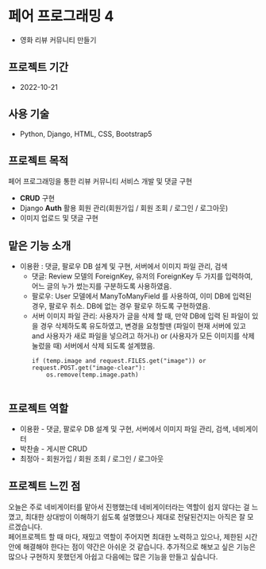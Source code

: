 # 페어 프로그래밍 4

- 영화 리뷰 커뮤니티 만들기

## 프로젝트 기간

- 2022-10-21

## 사용 기술

- Python, Django, HTML, CSS, Bootstrap5

## 프로젝트 목적

페어 프로그래밍을 통한 리뷰 커뮤니티 서비스 개발 및 댓글 구현

- **CRUD** 구현
- Django **Auth** 활용 회원 관리(회원가입 / 회원 조회 / 로그인 / 로그아웃)
- 이미지 업로드 및 댓글 구현

## 맡은 기능 소개

- 이용환 : 댓글, 팔로우 DB 설계 및 구현, 서버에서 이미지 파일 관리, 검색
  - 댓글: Review 모델의 ForeignKey, 유저의 ForeignKey 두 가지를 입력하여, 어느 글의 누가 썼는지를 구분하도록 사용하였음.
  - 팔로우: User 모델에서 ManyToManyField 를 사용하여, 이미 DB에 입력된 경우, 팔로우 취소. DB에 없는 경우 팔로우 하도록 구현하였음.
  - 서버 이미지 파일 관리: 사용자가 글을 삭제 할 때, 만약 DB에 입력 된 파일이 있을 경우 삭제하도록 유도하였고,
    변경을 요청할땐 (파일이 현재 서버에 있고 and 사용자가 새로 파일을 넣으려고 하거나) or (사용자가 모든 이미지를 삭제 눌렀을 때) 서버에서 삭제 되도록 설계했음.
    ```pyhon
    if (temp.image and request.FILES.get("image")) or request.POST.get("image-clear"):
        os.remove(temp.image.path)
                    

## 프로젝트 역할

- 이용환 - 댓글, 팔로우 DB 설계 및 구현, 서버에서 이미지 파일 관리, 검색, 네비게이터
- 박찬솔 - 게시판 CRUD
- 최정아 - 회원가입 / 회원 조회 / 로그인 / 로그아웃

## 프로젝트 느낀 점

오늘은 주로 네비게이터를 맡아서 진행했는데 네비게이터라는 역할이 쉽지 않다는 걸 느꼈고, 최대한 상대방이 이해하기 쉽도록 설명했으나 제대로 전달된건지는 아직은 잘 모르겠습니다.  
페어프로젝트 할 때 마다, 재밌고 역할이 주어지면 최대한 노력하고 있으나, 제한된 시간안에 해결해야 한다는 점이 약간은 아쉬운 것 같습니다. 추가적으로 해보고 싶은 기능은 많으나 구현하지 못했던게 아쉽고 다음에는 많은 기능을 만들고 싶습니다.
